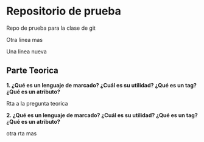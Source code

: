 # Repositorio de prueba

Repo de prueba para la clase de git

Otra linea mas

Una linea nueva

## Parte Teorica

**1. ¿Qué es un lenguaje de marcado? ¿Cuál es su utilidad? ¿Qué es un tag? ¿Qué es un atributo?**

Rta a la pregunta teorica

**2. ¿Qué es un lenguaje de marcado? ¿Cuál es su utilidad? ¿Qué es un tag? ¿Qué es un atributo?**

otra rta mas
